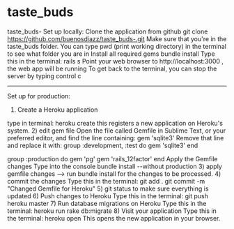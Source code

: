 # taste_buds

taste_buds-
Set up locally: 
Clone the application from github
git clone https://github.com/buenosdiazz/taste_buds-.git
Make sure that you're in the taste_buds folder. You can type pwd (print working directory) in the terminal to see what folder you are in 
Install all required gems
bundle install
Type this in the terminal: rails s
Point your web browser to http://localhost:3000 , the web app will be running
To get back to the terminal, you can stop the server by typing control c
_______________________________________________________________________________________________________________________________________
Set up for production: 

1) Create a Heroku application

type in terminal: 
heroku create
this registers a new application on Heroku's system. 
2) edit gem file 
Open the file called Gemfile in Sublime Text, or your preferred editor, and find the line containing:
gem 'sqlite3'
Remove that line and replace it with:
group :development, :test do
  gem 'sqlite3'
end

group :production do
  gem 'pg'
  gem 'rails_12factor'
end
Apply the Gemfile changes 
Type  into the  console 
 bundle install --without production
3) apply gemfile changes --> run bundle install for the changes to be processed. 
4) commit the changes 
Type this in the terminal:
git add .
git commit -m "Changed Gemfile for Heroku"
5) git status to make sure everything is updated 
6) Push changes to Heroku
Type this in the terminal:
git push heroku master
7) Run database migrations on Heroku
Type this in the terminal:
heroku run rake db:migrate
8) Visit your application
Type this in the terminal:
heroku open
This opens the new application in your browser.
